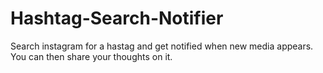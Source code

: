 # Hashtag-Search-Notifier
Search instagram for a hastag and get notified when new media appears. You can then share your thoughts on it.

